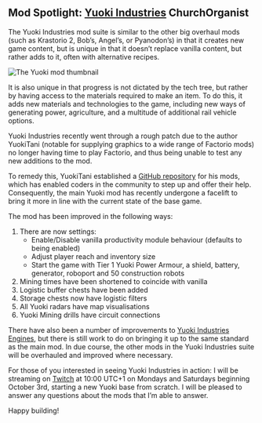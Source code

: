 ## Mod Spotlight: [Yuoki Industries](https://mods.factorio.com/mod/Yuoki) <author>ChurchOrganist</author>

The Yuoki Industries mod suite is similar to the other big overhaul mods (such as Krastorio 2, Bob’s, Angel’s, or Pyanodon’s) in that it creates new game content, but is unique in that it doesn’t replace vanilla content, but rather adds to it, often with alternative recipes.

![The Yuoki mod thumbnail](https://media.alt-f4.blog/ALTF4/7/yuoki-industries-icon.png)

It is also unique in that progress is not dictated by the tech tree, but rather by having access to the materials required to make an item. To do this, it adds new materials and technologies to the game, including new ways of generating power, agriculture, and a multitude of additional rail vehicle options.

Yuoki Industries recently went through a rough patch due to the author YuokiTani (notable for supplying graphics to a wide range of Factorio mods) no longer having time to play Factorio, and thus being unable to test any new additions to the mod.

To remedy this, YuokiTani established a [GitHub repository](https://github.com/Yuoki-Industries) for his mods, which has enabled coders in the community to step up and offer their help. Consequently, the main Yuoki mod has recently undergone a facelift to bring it more in line with the current state of the base game.

The mod has been improved in the following ways:

1. There are now settings:
    * Enable/Disable vanilla productivity module behaviour (defaults to being enabled)
    * Adjust player reach and inventory size
    * Start the game with Tier 1 Yuoki Power Armour, a shield, battery, generator, roboport and 50 construction robots
2. Mining times have been shortened to coincide with vanilla
3. Logistic buffer chests have been added
4. Storage chests now have logistic filters
5. All Yuoki radars have map visualisations
6. Yuoki Mining drills have circuit connections

There have also been a number of improvements to [Yuoki Industries Engines](https://mods.factorio.com/mods/YuokiTani/yi_engines), but there is still work to do on bringing it up to the same standard as the main mod. In due course, the other mods in the Yuoki Industries suite will be overhauled and improved where necessary.

For those of you interested in seeing Yuoki Industries in action: I will be streaming on [Twitch](https://www.twitch.tv/churchorganist) at 10:00 UTC+1 on Mondays and Saturdays beginning October 3rd, starting a new Yuoki base from scratch. I will be pleased to answer any questions about the mods that I’m able to answer.

Happy building!
